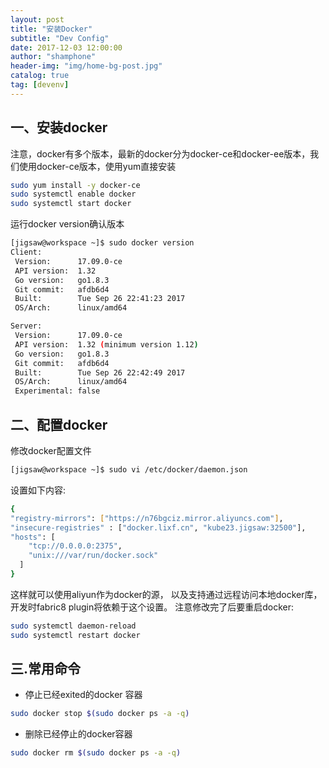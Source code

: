 ```yaml
---
layout: post
title: "安装Docker"
subtitle: "Dev Config"
date: 2017-12-03 12:00:00
author: "shamphone"
header-img: "img/home-bg-post.jpg"
catalog: true
tag: [devenv]
---
```


## 一、安装docker

注意，docker有多个版本，最新的docker分为docker-ce和docker-ee版本，我们使用docker-ce版本，使用yum直接安装

```bash
sudo yum install -y docker-ce 
sudo systemctl enable docker 
sudo systemctl start docker
```
运行docker version确认版本

```bash
[jigsaw@workspace ~]$ sudo docker version
Client:
 Version:      17.09.0-ce
 API version:  1.32
 Go version:   go1.8.3
 Git commit:   afdb6d4
 Built:        Tue Sep 26 22:41:23 2017
 OS/Arch:      linux/amd64

Server:
 Version:      17.09.0-ce
 API version:  1.32 (minimum version 1.12)
 Go version:   go1.8.3
 Git commit:   afdb6d4
 Built:        Tue Sep 26 22:42:49 2017
 OS/Arch:      linux/amd64
 Experimental: false
```

## 二、配置docker

修改docker配置文件
```bash
[jigsaw@workspace ~]$ sudo vi /etc/docker/daemon.json
```
设置如下内容:

```bash
{
"registry-mirrors": ["https://n76bgciz.mirror.aliyuncs.com"],
"insecure-registries" : ["docker.lixf.cn", "kube23.jigsaw:32500"],
"hosts": [
    "tcp://0.0.0.0:2375",
    "unix:///var/run/docker.sock"
  ]
}

```

这样就可以使用aliyun作为docker的源， 以及支持通过远程访问本地docker库，开发时fabric8 plugin将依赖于这个设置。 
注意修改完了后要重启docker:

```bash
sudo systemctl daemon-reload 
sudo systemctl restart docker
```


## 三.常用命令

- 停止已经exited的docker 容器
```bash
sudo docker stop $(sudo docker ps -a -q)
```

- 删除已经停止的docker容器
```bash
sudo docker rm $(sudo docker ps -a -q)
```